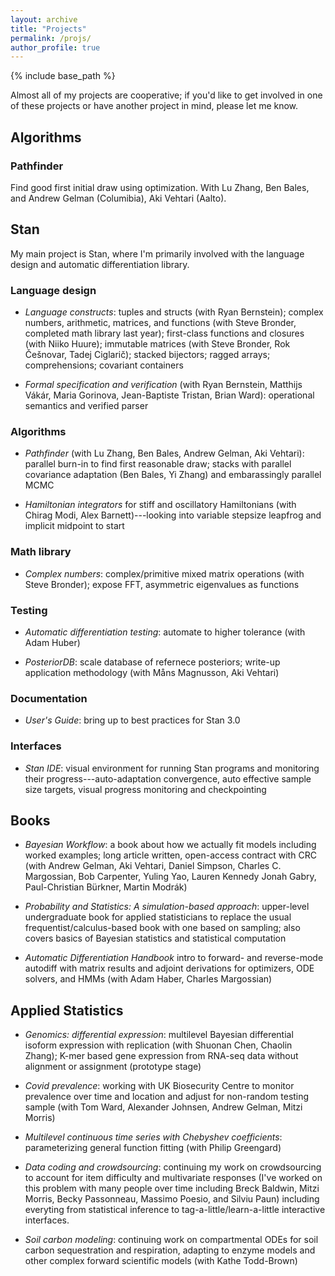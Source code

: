 ```yaml
---
layout: archive
title: "Projects"
permalink: /projs/
author_profile: true
---
```


{% include base_path %}

Almost all of my projects are cooperative;  if you'd like to get
involved in one of these projects or have another project in mind,
please let me know.


## Algorithms

### Pathfinder

Find good first initial draw using optimization.  With Lu Zhang, Ben
Bales, and Andrew Gelman (Columibia), Aki Vehtari (Aalto).



## Stan

My main project is Stan, where I'm primarily involved with the
language design and automatic differentiation library.

### Language design

* *Language constructs*: tuples and structs (with Ryan Bernstein); complex numbers,
  arithmetic, matrices, and functions (with Steve Bronder, completed
  math library last year); first-class functions and closures (with
  Niiko Huure); immutable matrices (with Steve Bronder, Rok Češnovar,
  Tadej Ciglarič); stacked bijectors; ragged arrays; comprehensions;
  covariant containers

* *Formal specification and verification* (with Ryan Bernstein,
  Matthijs Vákár, Maria Gorinova, Jean-Baptiste Tristan, Brian Ward):
  operational semantics and verified parser

### Algorithms

* *Pathfinder* (with Lu Zhang, Ben Bales, Andrew Gelman, Aki Vehtari):
  parallel burn-in to find first reasonable draw;  stacks with 
  parallel covariance adaptation (Ben Bales, Yi Zhang) and embarassingly parallel
  MCMC 

* *Hamiltonian integrators* for stiff and oscillatory Hamiltonians (with Chirag Modi,
  Alex Barnett)---looking into variable stepsize leapfrog and implicit
  midpoint to start

### Math library

* *Complex numbers*: complex/primitive mixed matrix operations (with Steve Bronder);
expose FFT, asymmetric eigenvalues as functions

### Testing

* *Automatic differentiation testing*: automate to higher tolerance (with Adam Huber)

* *PosteriorDB*: scale database of refernece posteriors; write-up
  application methodology (with Måns Magnusson, Aki Vehtari)

### Documentation

* *User's Guide*: bring up to best practices for Stan 3.0

### Interfaces

* *Stan IDE*: visual environment for running Stan programs and
monitoring their progress---auto-adaptation convergence, auto
effective sample size targets, visual progress monitoring and
checkpointing


## Books

* *Bayesian Workflow*: a book about how we actually fit models
  including worked examples;  long article written, open-access
  contract with CRC (with Andrew Gelman, Aki Vehtari, Daniel Simpson,
  Charles C. Margossian, Bob Carpenter, Yuling Yao, Lauren Kennedy
  Jonah Gabry, Paul-Christian Bürkner, Martin Modrák)


* *Probability and Statistics: A simulation-based approach*:
  upper-level undergraduate book for applied statisticians to replace
  the usual frequentist/calculus-based book with one based on
  sampling; also covers basics of Bayesian statistics and statistical
  computation

* *Automatic Differentiation Handbook* intro to forward- and
  reverse-mode autodiff with matrix results and adjoint derivations
  for optimizers, ODE solvers, and HMMs (with Adam Haber, Charles
  Margossian)





## Applied Statistics

* *Genomics: differential expression*: multilevel Bayesian
differential isoform expression with replication (with Shuonan Chen,
Chaolin Zhang); K-mer based gene expression from RNA-seq data without
alignment or assignment (prototype stage)

* *Covid prevalence*: working with UK Biosecurity Centre to monitor
  prevalence over time and location and adjust for non-random testing
  sample (with Tom Ward, Alexander Johnsen, Andrew Gelman, Mitzi
  Morris)

* *Multilevel continuous time series with Chebyshev coefficients*:
parameterizing general function fitting (with Philip Greengard)

* *Data coding and crowdsourcing*: continuing my work on crowdsourcing
  to account for item difficulty and multivariate responses (I've
  worked on this problem with many people over time including
  Breck Baldwin, Mitzi Morris, Becky Passonneau, Massimo Poesio, and
  Silviu Paun) including everyting from statistical inference to
  tag-a-little/learn-a-little interactive interfaces.

* *Soil carbon modeling*: continuing work on compartmental ODEs for
  soil carbon sequestration and respiration, adapting to enzyme models
  and other complex forward scientific models (with Kathe Todd-Brown)



